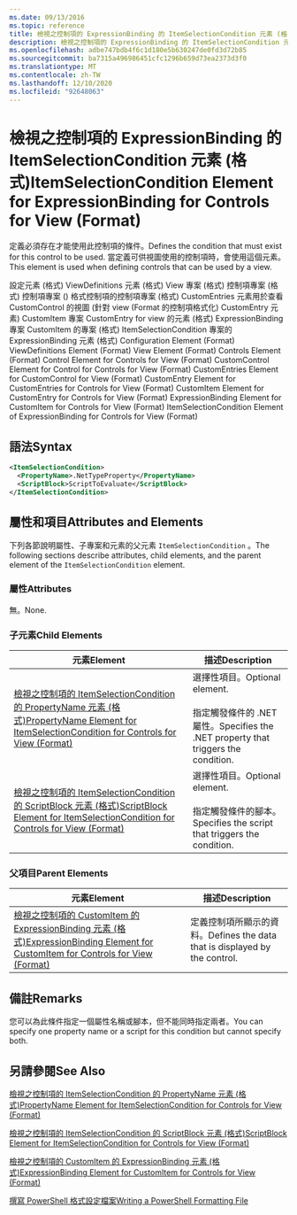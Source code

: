```yaml
---
ms.date: 09/13/2016
ms.topic: reference
title: 檢視之控制項的 ExpressionBinding 的 ItemSelectionCondition 元素 (格式)
description: 檢視之控制項的 ExpressionBinding 的 ItemSelectionCondition 元素 (格式)
ms.openlocfilehash: adbe747bdb4f6c1d180e5b630247de0fd3d72b85
ms.sourcegitcommit: ba7315a496986451cfc1296b659d73ea2373d3f0
ms.translationtype: MT
ms.contentlocale: zh-TW
ms.lasthandoff: 12/10/2020
ms.locfileid: "92648063"
---
```

# <a name="itemselectioncondition-element-for-expressionbinding-for-controls-for-view-format"></a><span data-ttu-id="db1cc-103">檢視之控制項的 ExpressionBinding 的 ItemSelectionCondition 元素 (格式)</span><span class="sxs-lookup"><span data-stu-id="db1cc-103">ItemSelectionCondition Element for ExpressionBinding for Controls for View (Format)</span></span>

<span data-ttu-id="db1cc-104">定義必須存在才能使用此控制項的條件。</span><span class="sxs-lookup"><span data-stu-id="db1cc-104">Defines the condition that must exist for this control to be used.</span></span> <span data-ttu-id="db1cc-105">當定義可供視圖使用的控制項時，會使用這個元素。</span><span class="sxs-lookup"><span data-stu-id="db1cc-105">This element is used when defining controls that can be used by a view.</span></span>

<span data-ttu-id="db1cc-106">設定元素 (格式) ViewDefinitions 元素 (格式) View 專案 (格式) 控制項專案 (格式) 控制項專案 () 格式控制項的控制項專案 (格式) CustomEntries 元素用於查看 CustomControl 的視圖 (針對 view (Format 的控制項格式化) CustomEntry 元素) CustomItem 專案 CustomEntry for view 的元素 (格式) ExpressionBinding 專案 CustomItem 的專案 (格式) ItemSelectionCondition 專案的 ExpressionBinding 元素 (格式) </span><span class="sxs-lookup"><span data-stu-id="db1cc-106">Configuration Element (Format) ViewDefinitions Element (Format) View Element (Format) Controls Element (Format) Control Element for Controls for View (Format) CustomControl Element for Control for Controls for View (Format) CustomEntries Element for CustomControl for View (Format) CustomEntry Element for CustomEntries for Controls for View (Format) CustomItem Element for CustomEntry for Controls for View (Format) ExpressionBinding Element for CustomItem for Controls for View (Format) ItemSelectionCondition Element of ExpressionBinding for Controls for View (Format)</span></span>

## <a name="syntax"></a><span data-ttu-id="db1cc-107">語法</span><span class="sxs-lookup"><span data-stu-id="db1cc-107">Syntax</span></span>

```xml
<ItemSelectionCondition>
  <PropertyName>.NetTypeProperty</PropertyName>
  <ScriptBlock>ScriptToEvaluate</ScriptBlock>
</ItemSelectionCondition>
```

## <a name="attributes-and-elements"></a><span data-ttu-id="db1cc-108">屬性和項目</span><span class="sxs-lookup"><span data-stu-id="db1cc-108">Attributes and Elements</span></span>

<span data-ttu-id="db1cc-109">下列各節說明屬性、子專案和元素的父元素 `ItemSelectionCondition` 。</span><span class="sxs-lookup"><span data-stu-id="db1cc-109">The following sections describe attributes, child elements, and the parent element of the `ItemSelectionCondition` element.</span></span>

### <a name="attributes"></a><span data-ttu-id="db1cc-110">屬性</span><span class="sxs-lookup"><span data-stu-id="db1cc-110">Attributes</span></span>

<span data-ttu-id="db1cc-111">無。</span><span class="sxs-lookup"><span data-stu-id="db1cc-111">None.</span></span>

### <a name="child-elements"></a><span data-ttu-id="db1cc-112">子元素</span><span class="sxs-lookup"><span data-stu-id="db1cc-112">Child Elements</span></span>

|<span data-ttu-id="db1cc-113">元素</span><span class="sxs-lookup"><span data-stu-id="db1cc-113">Element</span></span>|<span data-ttu-id="db1cc-114">描述</span><span class="sxs-lookup"><span data-stu-id="db1cc-114">Description</span></span>|
|-------------|-----------------|
|[<span data-ttu-id="db1cc-115">檢視之控制項的 ItemSelectionCondition 的 PropertyName 元素 (格式)</span><span class="sxs-lookup"><span data-stu-id="db1cc-115">PropertyName Element for ItemSelectionCondition for Controls for View (Format)</span></span>](./propertyname-element-for-itemselectioncondition-for-controls-for-view-format.md)|<span data-ttu-id="db1cc-116">選擇性項目。</span><span class="sxs-lookup"><span data-stu-id="db1cc-116">Optional element.</span></span><br /><br /> <span data-ttu-id="db1cc-117">指定觸發條件的 .NET 屬性。</span><span class="sxs-lookup"><span data-stu-id="db1cc-117">Specifies the .NET property that triggers the condition.</span></span>|
|[<span data-ttu-id="db1cc-118">檢視之控制項的 ItemSelectionCondition 的 ScriptBlock 元素 (格式)</span><span class="sxs-lookup"><span data-stu-id="db1cc-118">ScriptBlock Element for ItemSelectionCondition for Controls for View (Format)</span></span>](./scriptblock-element-for-itemselectioncondition-for-controls-for-view-format.md)|<span data-ttu-id="db1cc-119">選擇性項目。</span><span class="sxs-lookup"><span data-stu-id="db1cc-119">Optional element.</span></span><br /><br /> <span data-ttu-id="db1cc-120">指定觸發條件的腳本。</span><span class="sxs-lookup"><span data-stu-id="db1cc-120">Specifies the script that triggers the condition.</span></span>|

### <a name="parent-elements"></a><span data-ttu-id="db1cc-121">父項目</span><span class="sxs-lookup"><span data-stu-id="db1cc-121">Parent Elements</span></span>

|<span data-ttu-id="db1cc-122">元素</span><span class="sxs-lookup"><span data-stu-id="db1cc-122">Element</span></span>|<span data-ttu-id="db1cc-123">描述</span><span class="sxs-lookup"><span data-stu-id="db1cc-123">Description</span></span>|
|-------------|-----------------|
|[<span data-ttu-id="db1cc-124">檢視之控制項的 CustomItem 的 ExpressionBinding 元素 (格式)</span><span class="sxs-lookup"><span data-stu-id="db1cc-124">ExpressionBinding Element for CustomItem for Controls for View (Format)</span></span>](./expressionbinding-element-for-customitem-for-controls-for-view-format.md)|<span data-ttu-id="db1cc-125">定義控制項所顯示的資料。</span><span class="sxs-lookup"><span data-stu-id="db1cc-125">Defines the data that is displayed by the control.</span></span>|

## <a name="remarks"></a><span data-ttu-id="db1cc-126">備註</span><span class="sxs-lookup"><span data-stu-id="db1cc-126">Remarks</span></span>

<span data-ttu-id="db1cc-127">您可以為此條件指定一個屬性名稱或腳本，但不能同時指定兩者。</span><span class="sxs-lookup"><span data-stu-id="db1cc-127">You can specify one property name or a script for this condition but cannot specify both.</span></span>

## <a name="see-also"></a><span data-ttu-id="db1cc-128">另請參閱</span><span class="sxs-lookup"><span data-stu-id="db1cc-128">See Also</span></span>

[<span data-ttu-id="db1cc-129">檢視之控制項的 ItemSelectionCondition 的 PropertyName 元素 (格式)</span><span class="sxs-lookup"><span data-stu-id="db1cc-129">PropertyName Element for ItemSelectionCondition for Controls for View (Format)</span></span>](./propertyname-element-for-itemselectioncondition-for-controls-for-view-format.md)

[<span data-ttu-id="db1cc-130">檢視之控制項的 ItemSelectionCondition 的 ScriptBlock 元素 (格式)</span><span class="sxs-lookup"><span data-stu-id="db1cc-130">ScriptBlock Element for ItemSelectionCondition for Controls for View (Format)</span></span>](./scriptblock-element-for-itemselectioncondition-for-controls-for-view-format.md)

[<span data-ttu-id="db1cc-131">檢視之控制項的 CustomItem 的 ExpressionBinding 元素 (格式)</span><span class="sxs-lookup"><span data-stu-id="db1cc-131">ExpressionBinding Element for CustomItem for Controls for View (Format)</span></span>](./expressionbinding-element-for-customitem-for-controls-for-view-format.md)

[<span data-ttu-id="db1cc-132">撰寫 PowerShell 格式設定檔案</span><span class="sxs-lookup"><span data-stu-id="db1cc-132">Writing a PowerShell Formatting File</span></span>](./writing-a-powershell-formatting-file.md)
